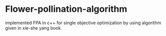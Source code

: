 # Flower-pollination-algorithm
implemented FPA in c++ for single objective optimization by using algorithm given in xie-she yang book.
